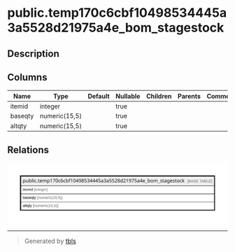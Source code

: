 # public.temp170c6cbf10498534445a3a5528d21975a4e_bom_stagestock

## Description

## Columns

| Name | Type | Default | Nullable | Children | Parents | Comment |
| ---- | ---- | ------- | -------- | -------- | ------- | ------- |
| itemid | integer |  | true |  |  |  |
| baseqty | numeric(15,5) |  | true |  |  |  |
| altqty | numeric(15,5) |  | true |  |  |  |

## Relations

![er](public.temp170c6cbf10498534445a3a5528d21975a4e_bom_stagestock.svg)

---

> Generated by [tbls](https://github.com/k1LoW/tbls)
